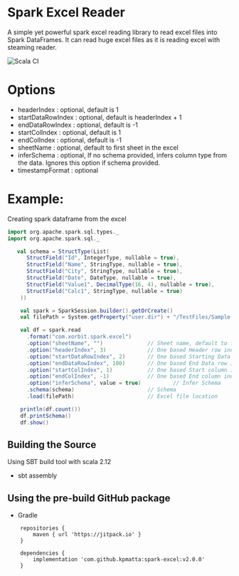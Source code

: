 # Spark Excel Reader
A simple yet powerful spark excel reading library to read excel files into Spark DataFrames.
It can read huge excel files as it is reading excel with steaming reader.

![Scala CI](https://github.com/kpmatta/spark-excel/workflows/Scala%20CI/badge.svg?branch=master)

# Options

- headerIndex           : optional, default is 1
- startDataRowIndex     : optional, default is headerIndex + 1    
- endDataRowIndex       : optional, default is -1
- startColIndex         : optional, default is 1
- endColIndex           : optional, default is -1
- sheetName             : optional, default to first sheet in the excel
- inferSchema           : optional, If no schema provided, infers column type from the data. Ignores this option if schema provided.
- timestampFormat       : optional


# Example:

Creating spark dataframe from the excel
```scala
import org.apache.spark.sql.types._
import org.apache.spark.sql._

   val schema = StructType(List(
      StructField("Id", IntegerType, nullable = true),
      StructField("Name", StringType, nullable = true),
      StructField("City", StringType, nullable = true),
      StructField("Date", DateType, nullable = true),
      StructField("Value1", DecimalType(16, 4), nullable = true),
      StructField("Calc1", StringType, nullable = true)
    ))

    val spark = SparkSession.builder().getOrCreate()
    val filePath = System.getProperty("user.dir") + "/TestFiles/Sample.xlsx"

    val df = spark.read
      .format("com.xorbit.spark.excel")
      .option("sheetName", "")              // Sheet name, default to first sheet.
      .option("headerIndex", 3)             // One based Header row index
      .option("startDataRowIndex", 2)       // One based Starting Data row index
      .option("endDataRowIndex", 100)       // One based End Data row index
      .option("startColIndex", 1)           // One based Start column index
      .option("endColIndex", -1)            // One based End column index
      .option("inferSchema", value = true)          // Infer Schema
      .schema(schema)                       // Schema
      .load(filePath)                       // Excel file location

    println(df.count())
    df.printSchema()
    df.show()
```

## Building the Source
Using SBT build tool with scala 2.12
- sbt assembly

## Using the pre-build GitHub package
* Gradle
```text
    repositories {
        maven { url 'https://jitpack.io' }
    }

    dependencies {
        implementation 'com.github.kpmatta:spark-excel:v2.0.0'
    }
```
